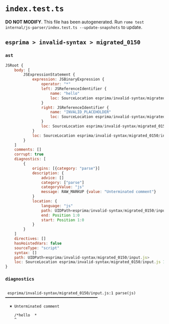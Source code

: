 # `index.test.ts`

**DO NOT MODIFY**. This file has been autogenerated. Run `rome test internal/js-parser/index.test.ts --update-snapshots` to update.

## `esprima > invalid-syntax > migrated_0150`

### `ast`

```javascript
JSRoot {
	body: [
		JSExpressionStatement {
			expression: JSBinaryExpression {
				operator: "*"
				left: JSReferenceIdentifier {
					name: "hello"
					loc: SourceLocation esprima/invalid-syntax/migrated_0150/input.js 1:2-1:7 (hello)
				}
				right: JSReferenceIdentifier {
					name: "INVALID_PLACEHOLDER"
					loc: SourceLocation esprima/invalid-syntax/migrated_0150/input.js 2:0-2:0
				}
				loc: SourceLocation esprima/invalid-syntax/migrated_0150/input.js 1:2-2:0
			}
			loc: SourceLocation esprima/invalid-syntax/migrated_0150/input.js 1:2-2:0
		}
	]
	comments: []
	corrupt: true
	diagnostics: [
		{
			origins: [{category: "parse"}]
			description: {
				advice: []
				category: ["parse"]
				categoryValue: "js"
				message: RAW_MARKUP {value: "Unterminated comment"}
			}
			location: {
				language: "js"
				path: UIDPath<esprima/invalid-syntax/migrated_0150/input.js>
				end: Position 1:0
				start: Position 1:0
			}
		}
	]
	directives: []
	hasHoistedVars: false
	sourceType: "script"
	syntax: []
	path: UIDPath<esprima/invalid-syntax/migrated_0150/input.js>
	loc: SourceLocation esprima/invalid-syntax/migrated_0150/input.js 1:0-2:0
}
```

### `diagnostics`

```

 esprima/invalid-syntax/migrated_0150/input.js:1 parse(js) ━━━━━━━━━━━━━━━━━━━━━━━━━━━━━━━━━━━━━━━━━

  ✖ Unterminated comment

    /*hello  *
    ^


```
